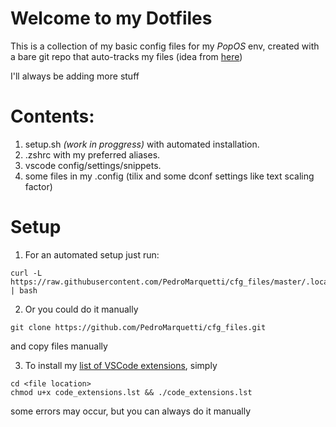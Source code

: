 # Welcome to my Dotfiles

This is a collection of my basic config files for my _PopOS_ env, created with a bare git repo that auto-tracks my files (idea from [here](https://www.atlassian.com/git/tutorials/dotfiles))

I'll always be adding more stuff

# Contents:

1. setup.sh _(work in proggress)_ with automated installation.
2. .zshrc with my preferred aliases.
3. vscode config/settings/snippets.
4. some files in my .config (tilix and some dconf settings like text scaling factor)

# Setup

1. For an automated setup just run:

```
curl -L https://raw.githubusercontent.com/PedroMarquetti/cfg_files/master/.local/bin/setup.sh | bash
```

2. Or you could do it manually

```
git clone https://github.com/PedroMarquetti/cfg_files.git
```

and copy files manually

3. To install my [list of VSCode extensions](https://github.com/PedroMarquetti/cfg_files/blob/08b38e9830382f88b1896c6309623591cbe8f69d/.config/Code/Backups/code_extensions.lst), simply

```
cd <file location>
chmod u+x code_extensions.lst && ./code_extensions.lst
```

some errors may occur, but you can always do it manually
